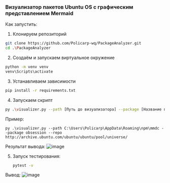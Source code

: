 ### Визуализатор пакетов Ubuntu OS с графическим представлением Mermaid
Как запустить:
1. Клонируем репозиторий
```bash
git clone https://github.com/Policarp-wq/PackageAnalyzer.git
cd .\PackageAnalyzer
```
2) Создаём и запускаем виртуальное окружение
```bash
python -m venv venv
venv\Scripts\activate
```
3) Устанавливаем зависимости
```bash
pip install -r requirements.txt
```
4) Запускаем скрипт
```bash
py .\visualizer.py --path [Путь до визуализатора] --package [Название пакета] --repo [Репозиторий для поиска]
```
Пример:
```
py .\visualizer.py --path C:\Users\Policarp\AppData\Roaming\npm\mmdc --package obsession --repo http://archive.ubuntu.com/ubuntu/ubuntu/pool/universe/
```

Результат вывода:
![image](https://github.com/user-attachments/assets/4eade06f-1595-40dd-a71b-00be287dfdd5)

5) Запуск тестирования:
   ```bash
   pytest -v
   ```

Вывод: 
![image](https://github.com/user-attachments/assets/38256bb0-15a6-4745-a6a9-7968285d45e8)


